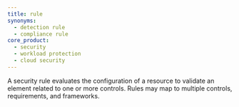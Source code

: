 ```yaml
---
title: rule
synonyms:
  - detection rule
  - compliance rule
core_product:
  - security
  - workload protection
  - cloud security
---
```


A security rule evaluates the configuration of a resource to validate an element related to one or more controls. Rules may map to multiple controls, requirements, and frameworks.